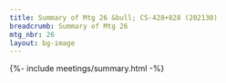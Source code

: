 ```yaml
---
title: Summary of Mtg 26 &bull; CS-428+828 (202130)
breadcrumb: Summary of Mtg 26
mtg_nbr: 26
layout: bg-image
---
```


{%- include meetings/summary.html -%}
